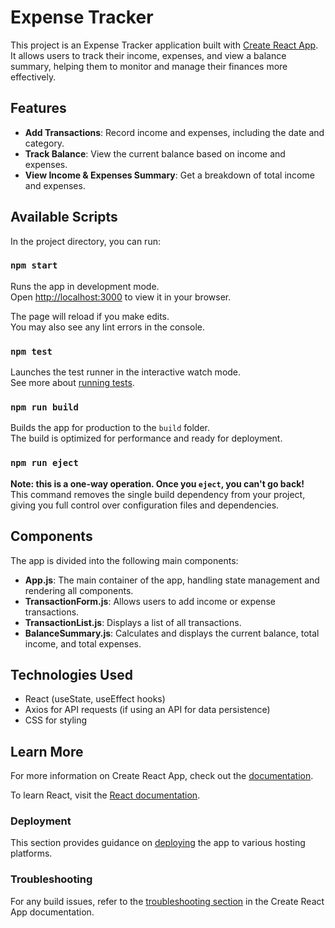 # Expense Tracker

This project is an Expense Tracker application built with [Create React App](https://github.com/facebook/create-react-app). It allows users to track their income, expenses, and view a balance summary, helping them to monitor and manage their finances more effectively.

## Features

- **Add Transactions**: Record income and expenses, including the date and category.
- **Track Balance**: View the current balance based on income and expenses.
- **View Income & Expenses Summary**: Get a breakdown of total income and expenses.

## Available Scripts

In the project directory, you can run:

### `npm start`

Runs the app in development mode.\
Open [http://localhost:3000](http://localhost:3000) to view it in your browser.

The page will reload if you make edits.\
You may also see any lint errors in the console.

### `npm test`

Launches the test runner in the interactive watch mode.\
See more about [running tests](https://facebook.github.io/create-react-app/docs/running-tests).

### `npm run build`

Builds the app for production to the `build` folder.\
The build is optimized for performance and ready for deployment.

### `npm run eject`

**Note: this is a one-way operation. Once you `eject`, you can't go back!**\
This command removes the single build dependency from your project, giving you full control over configuration files and dependencies.

## Components

The app is divided into the following main components:

- **App.js**: The main container of the app, handling state management and rendering all components.
- **TransactionForm.js**: Allows users to add income or expense transactions.
- **TransactionList.js**: Displays a list of all transactions.
- **BalanceSummary.js**: Calculates and displays the current balance, total income, and total expenses.

## Technologies Used

- React (useState, useEffect hooks)
- Axios for API requests (if using an API for data persistence)
- CSS for styling

## Learn More

For more information on Create React App, check out the [documentation](https://facebook.github.io/create-react-app/docs/getting-started).

To learn React, visit the [React documentation](https://reactjs.org/).

### Deployment

This section provides guidance on [deploying](https://facebook.github.io/create-react-app/docs/deployment) the app to various hosting platforms.

### Troubleshooting

For any build issues, refer to the [troubleshooting section](https://facebook.github.io/create-react-app/docs/troubleshooting#npm-run-build-fails-to-minify) in the Create React App documentation. 

